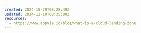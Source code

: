 ```yaml
---
created: 2024-10-29T08:28:49Z
updated: 2024-12-10T08:35:00Z
resources:
  - https://www.appvia.io/blog/what-is-a-cloud-landing-zone
---
```

